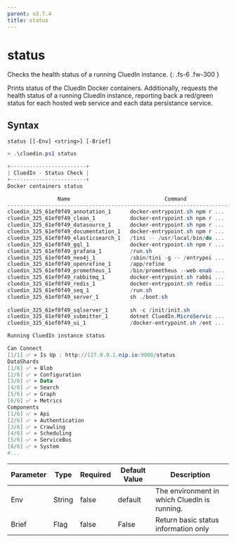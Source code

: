 ```yaml
---
parent: v3.7.4
title: status
---
```


# status

Checks the health status of a running CluedIn instance.
{: .fs-6 .fw-300 }

Prints status of the CluedIn Docker containers.
Additionally, requests the health status of a running CluedIn instance,
reporting back a red/green status for each hosted web service and
each data persistance service.

## Syntax

```
status [[-Env] <string>] [-Brief] 
```

```powershell
> .\cluedin.ps1 status

+------------------------+
| CluedIn - Status Check |
+------------------------+
Docker containers status

                Name                              Command               State                                                                              Ports
--------------------------------------------------------------------------------------------------------------------------------------------------------------------------------------------------------------------------------------------
cluedin_325_61ef0f49_annotation_1      docker-entrypoint.sh npm r ...   Up      0.0.0.0:9010->8888/tcp,:::9010->8888/tcp
cluedin_325_61ef0f49_clean_1           docker-entrypoint.sh npm r ...   Up      0.0.0.0:9009->8888/tcp,:::9009->8888/tcp
cluedin_325_61ef0f49_datasource_1      docker-entrypoint.sh npm r ...   Up      0.0.0.0:9011->8888/tcp,:::9011->8888/tcp
cluedin_325_61ef0f49_documentation_1   docker-entrypoint.sh npm r ...   Up      0.0.0.0:9021->8888/tcp,:::9021->8888/tcp
cluedin_325_61ef0f49_elasticsearch_1   /tini -- /usr/local/bin/do ...   Up      0.0.0.0:9200->9200/tcp,:::9200->9200/tcp, 0.0.0.0:9300->9300/tcp,:::9300->9300/tcp
cluedin_325_61ef0f49_gql_1             docker-entrypoint.sh npm r ...   Up      0.0.0.0:8888->8888/tcp,:::8888->8888/tcp
cluedin_325_61ef0f49_grafana_1         /run.sh                          Up      0.0.0.0:3030->3000/tcp,:::3030->3000/tcp
cluedin_325_61ef0f49_neo4j_1           /sbin/tini -g -- /entrypoi ...   Up      7473/tcp, 0.0.0.0:7474->7474/tcp,:::7474->7474/tcp, 0.0.0.0:7687->7687/tcp,:::7687->7687/tcp
cluedin_325_61ef0f49_openrefine_1      /app/refine                      Up      0.0.0.0:3333->3333/tcp,:::3333->3333/tcp
cluedin_325_61ef0f49_prometheus_1      /bin/prometheus --web.enab ...   Up      0.0.0.0:9090->9090/tcp,:::9090->9090/tcp
cluedin_325_61ef0f49_rabbitmq_1        docker-entrypoint.sh rabbi ...   Up      15671/tcp, 0.0.0.0:15672->15672/tcp,:::15672->15672/tcp, 25672/tcp, 4369/tcp, 5671/tcp, 0.0.0.0:5672->5672/tcp,:::5672->5672/tcp
cluedin_325_61ef0f49_redis_1           docker-entrypoint.sh redis ...   Up      0.0.0.0:6379->6379/tcp,:::6379->6379/tcp
cluedin_325_61ef0f49_seq_1             /run.sh                          Up      0.0.0.0:5341->5341/tcp,:::5341->5341/tcp, 0.0.0.0:3200->80/tcp,:::3200->80/tcp
cluedin_325_61ef0f49_server_1          sh ./boot.sh                     Up      0.0.0.0:9000->9000/tcp,:::9000->9000/tcp, 0.0.0.0:9001->9001/tcp,:::9001->9001/tcp, 0.0.0.0:9003->9003/tcp,:::9003->9003/tcp,
                                                                                0.0.0.0:9006->9006/tcp,:::9006->9006/tcp, 0.0.0.0:9007->9007/tcp,:::9007->9007/tcp, 0.0.0.0:9013->9013/tcp,:::9013->9013/tcp
cluedin_325_61ef0f49_sqlserver_1       sh -c /init/init.sh              Up      0.0.0.0:1433->1433/tcp,:::1433->1433/tcp
cluedin_325_61ef0f49_submitter_1       dotnet CluedIn.MicroServic ...   Up      0.0.0.0:9012->8888/tcp,:::9012->8888/tcp
cluedin_325_61ef0f49_ui_1              /docker-entrypoint.sh /ent ...   Up      80/tcp, 0.0.0.0:9080->8080/tcp,:::9080->8080/tcp

Running CluedIn instance status

Can Connect
[1/1] ✅ » Is Up : http://127.0.0.1.nip.io:9000/status
DataShards
[1/6] ✅ » Blob
[2/6] ✅ » Configuration
[3/6] ✅ » Data
[4/6] ✅ » Search
[5/6] ✅ » Graph
[6/6] ✅ » Metrics
Components
[1/6] ✅ » Api
[2/6] ✅ » Authentication
[3/6] ✅ » Crawling
[4/6] ✅ » Scheduling
[5/6] ✅ » ServiceBus
[6/6] ✅ » System
#...
```    

| Parameter | Type | Required | Default Value | Description |
| --------- | ---- | -------- | ------------- | ----------- |
| Env | String | false | default | The environment in which CluedIn is running. 
| Brief | Flag | false | False | Return basic status information only 



